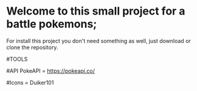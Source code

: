 # Welcome to this small project for a battle pokemons;

For install this project you don't need something as well, just download or clone the repository.

#TOOLS

#API PokeAPI = https://pokeapi.co/

#Icons = Duiker101
